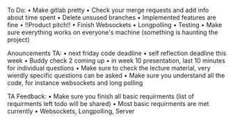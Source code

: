To Do:
•	Make gitlab pretty
•	Check your merge requests and add info about time spent
•	Delete unsused branches
•	Implemented features are fine
•	!!Product pitch!!
•	Finish Websockets
•	Longpolling
•	Testing
•	Make sure everything works on everyone's machine (something is haunting the project)

Anouncements TA:
•	next friday code deadline
•	self reflection deadline this week
•	Buddy check 2 coming up
•	in week 10 presentation, last 10 minutes for individual questions
•	Make sure to check the lecture material, very wierdly specific questions can be asked
•	Make sure you understand all the code, for instance websockets and long polling

TA Feedback:
•	Make sure you finish all basic requirments (list of requirments left todo will be shared)
•	Most basic requirments are met currently
•	Websockets, Longpolling, Server
